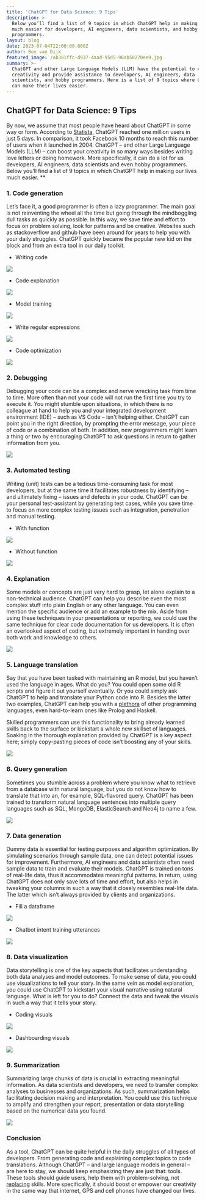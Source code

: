 ```yaml
---
title: 'ChatGPT for Data Science: 9 Tips'
description: >-
  Below you’ll find a list of 9 topics in which ChatGPT help in making our lives
  much easier for developers, AI engineers, data scientists, and hobby
  programmers.
layout: blog
date: 2023-07-04T22:00:00.000Z
author: Boy van Dijk
featured_image: /ab381ffc-d937-4aad-95d5-96ab50270ee9.jpg
summary: >-
  ChatGPT and other Large Language Models (LLM) have the potential to enhance
  creativity and provide assistance to developers, AI engineers, data
  scientists, and hobby programmers. Here is a list of 9 topics where ChatGPT
  can make their lives easier.
---
```


## ChatGPT for Data Science: 9 Tips 

By now, we assume that most people have heard about ChatGPT in some way or form. According to [Statista](https://www.statista.com/chart/29174/time-to-one-million-users/), ChatGPT reached one million users in just 5 days. In comparison, it took Facebook 10 months to reach this number of users when it launched in 2004. ChatGPT – and other Large Language Models (LLM) – can boost your creativity in so many ways besides writing love letters or doing homework. More specifically, it can do a lot for us developers, AI engineers, data scientists and even hobby programmers. Below you’ll find a list of 9 topics in which ChatGPT help in making our lives much easier. \*\*

### 1. Code generation 

Let’s face it, a good programmer is often a lazy programmer. The main goal is not reinventing the wheel all the time but going through the mindboggling dull tasks as quickly as possible. In this way, we save time and effort to focus on problem solving, look for patterns and be creative. Websites such as stackoverflow and github have been around for years to help you with your daily struggles. ChatGPT quickly became the popular new kid on the block and from an extra tool in our daily toolkit. 

* Writing code 

![](/Screenshot_1.png)

* Code explanation

![](/Screenshot_2.png)

* Model training

![](/Screenshot_3.png)

* Write regular expressions

![](/Screenshot_4.png)

* Code optimization

![](/Screenshot_5.png)

### 2. Debugging

Debugging your code can be a complex and nerve wrecking task from time to time. More often than not your code will not run the first time you try to execute it. You might stumble upon situations, in which there is no colleague at hand to help you and your integrated development environment (IDE) – such as VS Code – isn't helping either. ChatGPT can point you in the right direction, by prompting the error message, your piece of code or a combination of both. In addition, new programmers might learn a thing or two by encouraging ChatGPT to ask questions in return to gather information from you.

![](/Screenshot_6.png)

### 3. Automated testing

Writing (unit) tests can be a tedious time-consuming task for most developers, but at the same time it facilitates
robustness by identifying – and ultimately fixing – issues and defects in your code. ChatGPT can be your personal test-assistant by generating test cases, while you save time to focus on more complex testing issues such as
integration, penetration and manual testing.

* With function

![](/Screenshot_7.png)

* Without function

![](/Screenshot_8.png)

### 4. Explanation

Some models or concepts are just very hard to grasp, let alone explain to a non-technical audience. ChatGPT can help you describe even the most complex stuff into plain English or any other language. You can even mention the specific audience or add an example to the mix. Aside from using these techniques in your presentations or reporting, we could use the same technique for clear code documentation for us developers. It is often an overlooked aspect of coding, but extremely important in handing over both work and knowledge
to others.

![](/Screenshot_9.png)

### 5. Language translation

Say that you have been tasked with maintaining an R model, but you haven’t used the language in ages. What do you? You could open some old R scripts and figure it out yourself eventually. Or you could simply ask ChatGPT to help and translate your Python code into R. Besides the latter two examples, ChatGPT can help you with a [plethora](https://www.zdnet.com/article/i-used-chatgpt-to-write-the-same-routine-in-12-top-programming-languages-heres-how-it-did/) of other programming languages, even hard-to-learn ones like Prolog and Haskell.

Skilled programmers can use this functionality to bring already learned skills back to the surface or kickstart
a whole new skillset of languages. Soaking in the thorough explanation provided by ChatGPT is a key aspect here; simply copy-pasting pieces of code isn’t boosting any of your skills.

![](/Screenshot_10.png)

### 6. Query generation

Sometimes you stumble across a problem where you know what to retrieve from a database with natural language, but you do not know how to translate that into an, for example, SQL-flavored query. ChatGPT has been trained to transform natural language sentences into multiple query languages such as SQL, MongoDB, ElasticSearch and Neo4j to name a few.

![](/Screenshot_11.png)

### 7. Data generation

Dummy data is essential for testing purposes and algorithm optimization. By simulating scenarios through sample
data, one can detect potential issues for improvement. Furthermore, AI engineers and data scientists often need sample data to train and evaluate their models. ChatGPT is trained on tons of real-life data, thus it accommodates meaningful patterns. In return, using ChatGPT does not only save lots of time and effort, but also helps in tweaking your columns in such a way that it closely resembles real-life data. The latter which isn’t always provided by clients and organizations.

* Fill a dataframe

![](/Screenshot_12.png)

* Chatbot intent training utterances

![](/Screenshot_13.png)

### 8. Data visualization

Data storytelling is one of the key aspects that facilitates understanding both data analyses and model outcomes. To make sense of data, you could use visualizations to tell your story. In the same vein as model explanation, you could use ChatGPT to kickstart your visual narrative using natural language. What is left for you to do? Connect the data and tweak the visuals in such a way that it tells your story.

* Coding visuals

![](/af2.png)

* Dashboarding visuals

![](/Screenshot_15.png)

### 9. Summarization

Summarizing large chunks of data is crucial in extracting meaningful information. As data scientists and
developers, we need to transfer complex analyses to businesses and organizations. As such, summarization helps facilitating decision making and interpretation. You could use this technique to amplify and strengthen your
report, presentation or data storytelling based on the numerical data you found.

![](/Screenshot_16.png)

### Conclusion

As a tool, ChatGPT can be quite helpful in the daily struggles of all types of developers. From generating code and
explaining complex topics to code translations. Although ChatGPT – and large language models in general – are here to stay, we should keep emphasizing they are just that: tools. These tools should guide users, help them with
problem-solving, not [replacing](https://y.digital/company/shared-knowledge/blog/not_written_by_chat_gpt/) skills. More specifically, it should boost or empower our creativity in the same way that internet, GPS and cell phones have changed our lives.
